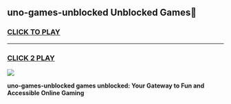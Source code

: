 
## uno-games-unblocked Unblocked Games👋
<h3>
<a href="https://news.freeplayer.one?title=uno-games-unblocked&ref=16F">CLICK TO PLAY</a></h3>
<hr>

<h3>
<a href="https://news.freeplayer.one?title=uno-games-unblocked&ref=16F">CLICK 2 PLAY</a>
  
</h3>

<a href="https://news.freeplayer.one?title=uno-games-unblocked&ref=16F/"><img src="https://clearcache.store/games.png"></a>


**uno-games-unblocked games unblocked: Your Gateway to Fun and Accessible Online Gaming**

